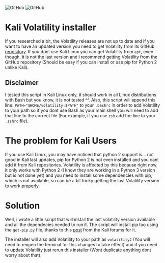 <img alt="GitHub" src="https://img.shields.io/badge/version-v1.0-blue"> <img alt="GitHub" src="https://img.shields.io/github/license/anthares101/kali_volatility_installer">

# Kali Volatility installer

If you researched a bit, the Volatility releases are not up to date and if you want to have an updated version you need to get Volatility from its GitHub 
[repository](https://github.com/volatilityfoundation/volatility). If you dont use Kali Linux you can get Volatility from `apt`, even though, it is not the last version and i recommend getting Volatility from the GitHub repository (Should be easy if you can install or use pip for Python 2 unlike Kali).

## Disclaimer

I tested this script in Kali Linux only, it should work in all Linux distributions with Bash but you know, it is not tested ^^. Also, this script will append this line: `PATH="$HOME/volatility:$PATH"` to your `.bashrc` in order to add Volatility to your path so if you dont use Bash as your main shell you will need to add that line to the correct file (For example, if you use `zsh` add the line to your `.zshrc` file).

# The problem for Kali Users

If you use Kali Linux, you may have noticed that python 2 support is... not good in Kali last updates, pip for Python 2 is not even installed and you cant add it from Kali repositories. Volatility is affected by this because right now, it only works with Python 2 (I know they are working in a Python 3 version but is not done yet) and you need to  install some dependencies with pip, which is not available, so can be a bit tricky getting the last Volatility version to work properly.

# Solution

Well, i wrote a little script that will install the last volatility version available and all the dependecies needed to run it. The script will install pip too using the `get-pip.py` file, thanks to this [post](https://forums.kali.org/showthread.php?48570-New-Kali-build-cannot-install-pip-for-python2-7) from the Kali forums for it.

The installer will also add Volatility to your path as `volatility2` (You will need to reopen the terminal for this changes to take effect) and if you need to update Volatility just rerun this installer (Wont duplicate anything dont worry about that).
